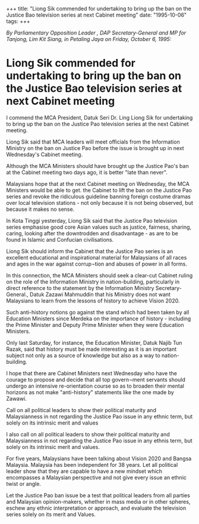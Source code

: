 +++ 
title: "Liong Sik commended for undertaking to bring up the ban on the Justice Bao television series at next Cabinet meeting"
date: "1995-10-06"
tags:
+++

_By Parliamentary Opposition Leader , DAP Secretary-General and MP for Tanjong, Lim Kit Siang, in Petaling Jaya on Friday, October 6, 1995:_

# Liong Sik commended for undertaking to bring up the ban on the Justice Bao television series at next Cabinet meeting

I commend the MCA President, Datuk Seri Dr. Ling Liong Sik for undertaking to bring up the ban on the Justice Pao television series at the next Cabinet meeting.</u>

Liong Sik said that MCA leaders will meet officials from the Information Ministry on the ban on Justice Pao before the issue is brought up in next Wednesday's Cabinet meeting.

Although the MCA Ministers should have brought up the Justice Pao's ban at the Cabinet meeting two days ago, it is better "late than never".

Malaysians hope that at the next Cabinet meeting on Wednesday, the MCA Ministers would be able to get. the Cabinet to lift the ban on the Justice Pao series and revoke the ridiculous guideline banning foreign costume dramas over local television stations - not only because it is not being observed, but because it makes no sense.

In Kota Tinggi yesterday, Liong Sik said that the Justice Pao television series emphasise good core Asian values such as justice, fairness, sharing, caring, looking after the downtrodden and disadvantage - as are to be found in Islamic and Confucian civilisations.

Liong Sik should inform the Cabinet that the Justice Pao series is an excellent educational and inspirational material for Malaysians of all races and ages in the war against corrup¬tion and abuses of power in all forms.

In this connection, the MCA Ministers should seek a clear-cut Cabinet ruling on the role of the Information Ministry in nation-building, particularly in direct reference to the statement by the Information Ministry Secretary-General., Datuk Zazawi Mahmuddin that his Ministry does not want Malaysians to learn from the lessons of history to achieve Vision 2020.

Such anti-history notions go against the stand which had been taken by all Education Ministers since Merdeka on the importance of history - including the Prime Minister and Deputy Prime Minister when they were Education Ministers.

Only last Saturday, for instance, the Education Minister, Datuk Najib Tun Razak, said that history must be made interesting as it is an important subject not only as a source of knowledge but also as a way to nation-building.

I hope that there are Cabinet Ministers next Wednesday who have the courage to propose and decide that all top govern¬ment servants should undergo an intensive re-orientation course so as to broaden their mental horizons as not make "anti-history" statements like the one made by Zawawi.

Call on all political leaders to show their political maturity and Malaysianness in not regarding the Justice Pao issue in any ethnic term, but solely on its intrinsic merit and values

I also call on all political leaders to show their political maturity and Malaysianness in not regarding the Justice Pao issue in any ethnis term, but solely on its intrinsic merit and values.

For five years, Malaysians have been talking about Vision 2020 and Bangsa Malaysia. Malaysia has been independent for 38 years. Let all political leader show that they are capable to have a new mindset which encompasses a Malaysian perspective and not give every issue an ethnic twist or angle.

Let the Justice Pao ban issue be a test that political leaders from all parties and Malaysian opinion-makers, whether in mass media or in other spheres, eschew any ethnic interpretation or approach, and evaluate the television series solely on its merit and Values.
 
